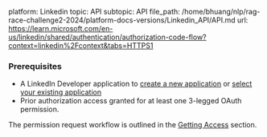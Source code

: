 platform: Linkedin
topic: API
subtopic: API
file_path: /home/bhuang/nlp/rag-race-challenge2-2024/platform-docs-versions/Linkedin_API/API.md
url: https://learn.microsoft.com/en-us/linkedin/shared/authentication/authorization-code-flow?context=linkedin%2Fcontext&tabs=HTTPS1

### Prerequisites

* A LinkedIn Developer application to [create a new application](https://www.linkedin.com/developer/apps/new?csrfToken=ajax%3A8674117952230020505) or [select your existing application](https://www.linkedin.com/developers/apps)
* Prior authorization access granted for at least one 3-legged OAuth permission.

The permission request workflow is outlined in the [Getting Access](https://learn.microsoft.com/en-us/linkedin/shared/authentication/getting-access) section.
